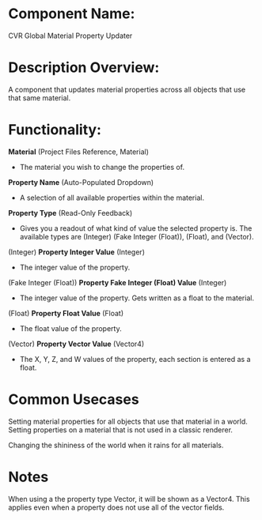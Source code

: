
# Component Name:

CVR Global Material Property Updater

# Description Overview:

A component that updates material properties across all objects that use that same material.

# Functionality:

**Material** (Project Files Reference, Material)

- The material you wish to change the properties of.

**Property Name** (Auto-Populated Dropdown)

- A selection of all available properties within the material.

**Property Type** (Read-Only Feedback)

- Gives you a readout of what kind of value the selected property is. The available types are (Integer) (Fake Integer (Float)), (Float), and (Vector).

(Integer)  **Property Integer Value** (Integer)

- The integer value of the property.

(Fake Integer (Float)) **Property Fake Integer (Float) Value** (Integer)

- The integer value of the property. Gets written as a float to the material.

(Float) **Property Float Value** (Float)

- The float value of the property.

(Vector) **Property Vector Value** (Vector4)

- The X, Y, Z, and W values of the property, each section is entered as a float.


# Common Usecases

Setting material properties for all objects that use that material in a world. Setting properties on a material that is not used in a classic renderer.

Changing the shininess of the world when it rains for all materials.

# Notes

When using a the property type Vector, it will be shown as a Vector4. This applies even when a property does not use all of the vector fields.

